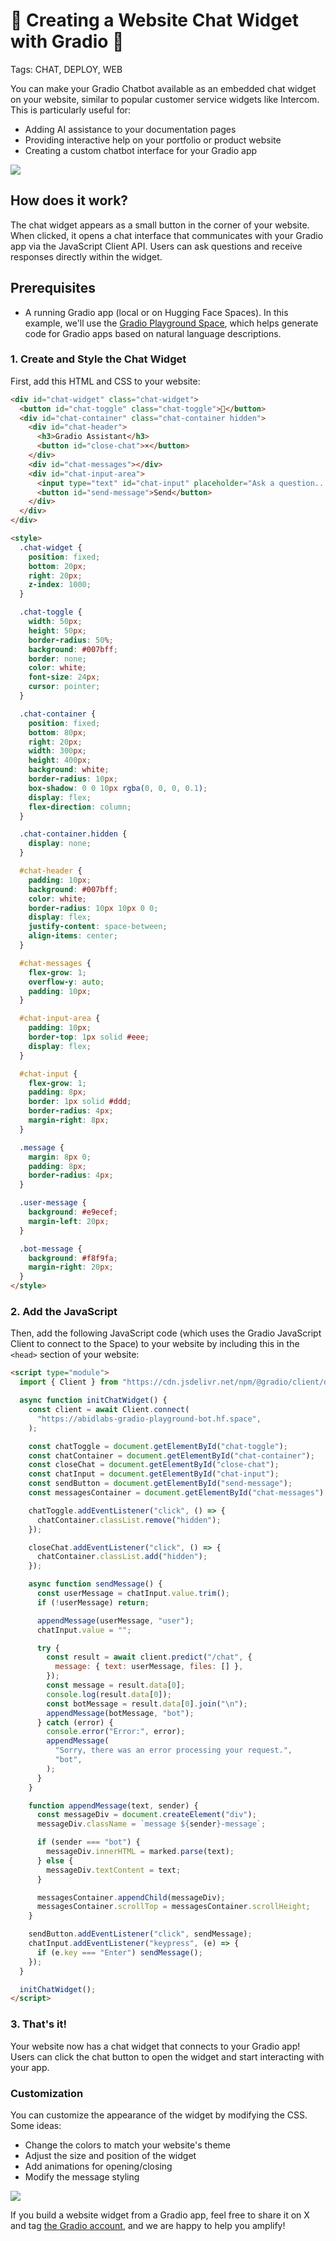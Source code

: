 # 🚀 Creating a Website Chat Widget with Gradio 🚀

Tags: CHAT, DEPLOY, WEB

You can make your Gradio Chatbot available as an embedded chat widget on your website, similar to popular customer service widgets like Intercom. This is particularly useful for:

- Adding AI assistance to your documentation pages
- Providing interactive help on your portfolio or product website
- Creating a custom chatbot interface for your Gradio app

![](https://huggingface.co/datasets/huggingface/documentation-images/resolve/main/gradio-guides/Screen%20Recording%202024-12-19%20at%203.32.46%E2%80%AFPM.gif)

## How does it work?

The chat widget appears as a small button in the corner of your website. When clicked, it opens a chat interface that communicates with your Gradio app via the JavaScript Client API. Users can ask questions and receive responses directly within the widget.

## Prerequisites

- A running Gradio app (local or on Hugging Face Spaces). In this example, we'll use the [Gradio Playground Space](https://huggingface.co/spaces/abidlabs/gradio-playground-bot), which helps generate code for Gradio apps based on natural language descriptions.

### 1. Create and Style the Chat Widget

First, add this HTML and CSS to your website:

```html
<div id="chat-widget" class="chat-widget">
  <button id="chat-toggle" class="chat-toggle">💬</button>
  <div id="chat-container" class="chat-container hidden">
    <div id="chat-header">
      <h3>Gradio Assistant</h3>
      <button id="close-chat">×</button>
    </div>
    <div id="chat-messages"></div>
    <div id="chat-input-area">
      <input type="text" id="chat-input" placeholder="Ask a question..." />
      <button id="send-message">Send</button>
    </div>
  </div>
</div>

<style>
  .chat-widget {
    position: fixed;
    bottom: 20px;
    right: 20px;
    z-index: 1000;
  }

  .chat-toggle {
    width: 50px;
    height: 50px;
    border-radius: 50%;
    background: #007bff;
    border: none;
    color: white;
    font-size: 24px;
    cursor: pointer;
  }

  .chat-container {
    position: fixed;
    bottom: 80px;
    right: 20px;
    width: 300px;
    height: 400px;
    background: white;
    border-radius: 10px;
    box-shadow: 0 0 10px rgba(0, 0, 0, 0.1);
    display: flex;
    flex-direction: column;
  }

  .chat-container.hidden {
    display: none;
  }

  #chat-header {
    padding: 10px;
    background: #007bff;
    color: white;
    border-radius: 10px 10px 0 0;
    display: flex;
    justify-content: space-between;
    align-items: center;
  }

  #chat-messages {
    flex-grow: 1;
    overflow-y: auto;
    padding: 10px;
  }

  #chat-input-area {
    padding: 10px;
    border-top: 1px solid #eee;
    display: flex;
  }

  #chat-input {
    flex-grow: 1;
    padding: 8px;
    border: 1px solid #ddd;
    border-radius: 4px;
    margin-right: 8px;
  }

  .message {
    margin: 8px 0;
    padding: 8px;
    border-radius: 4px;
  }

  .user-message {
    background: #e9ecef;
    margin-left: 20px;
  }

  .bot-message {
    background: #f8f9fa;
    margin-right: 20px;
  }
</style>
```

### 2. Add the JavaScript

Then, add the following JavaScript code (which uses the Gradio JavaScript Client to connect to the Space) to your website by including this in the `<head>` section of your website:

```html
<script type="module">
  import { Client } from "https://cdn.jsdelivr.net/npm/@gradio/client/dist/index.min.js";

  async function initChatWidget() {
    const client = await Client.connect(
      "https://abidlabs-gradio-playground-bot.hf.space",
    );

    const chatToggle = document.getElementById("chat-toggle");
    const chatContainer = document.getElementById("chat-container");
    const closeChat = document.getElementById("close-chat");
    const chatInput = document.getElementById("chat-input");
    const sendButton = document.getElementById("send-message");
    const messagesContainer = document.getElementById("chat-messages");

    chatToggle.addEventListener("click", () => {
      chatContainer.classList.remove("hidden");
    });

    closeChat.addEventListener("click", () => {
      chatContainer.classList.add("hidden");
    });

    async function sendMessage() {
      const userMessage = chatInput.value.trim();
      if (!userMessage) return;

      appendMessage(userMessage, "user");
      chatInput.value = "";

      try {
        const result = await client.predict("/chat", {
          message: { text: userMessage, files: [] },
        });
        const message = result.data[0];
        console.log(result.data[0]);
        const botMessage = result.data[0].join("\n");
        appendMessage(botMessage, "bot");
      } catch (error) {
        console.error("Error:", error);
        appendMessage(
          "Sorry, there was an error processing your request.",
          "bot",
        );
      }
    }

    function appendMessage(text, sender) {
      const messageDiv = document.createElement("div");
      messageDiv.className = `message ${sender}-message`;

      if (sender === "bot") {
        messageDiv.innerHTML = marked.parse(text);
      } else {
        messageDiv.textContent = text;
      }

      messagesContainer.appendChild(messageDiv);
      messagesContainer.scrollTop = messagesContainer.scrollHeight;
    }

    sendButton.addEventListener("click", sendMessage);
    chatInput.addEventListener("keypress", (e) => {
      if (e.key === "Enter") sendMessage();
    });
  }

  initChatWidget();
</script>
```

### 3. That's it!

Your website now has a chat widget that connects to your Gradio app! Users can click the chat button to open the widget and start interacting with your app.

### Customization

You can customize the appearance of the widget by modifying the CSS. Some ideas:

- Change the colors to match your website's theme
- Adjust the size and position of the widget
- Add animations for opening/closing
- Modify the message styling

![](https://huggingface.co/datasets/huggingface/documentation-images/resolve/main/gradio-guides/Screen%20Recording%202024-12-19%20at%203.32.46%E2%80%AFPM.gif)

If you build a website widget from a Gradio app, feel free to share it on X and tag [the Gradio account](https://x.com/Gradio), and we are happy to help you amplify!
